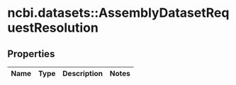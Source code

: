 # ncbi.datasets::AssemblyDatasetRequestResolution

## Properties
Name | Type | Description | Notes
------------ | ------------- | ------------- | -------------


